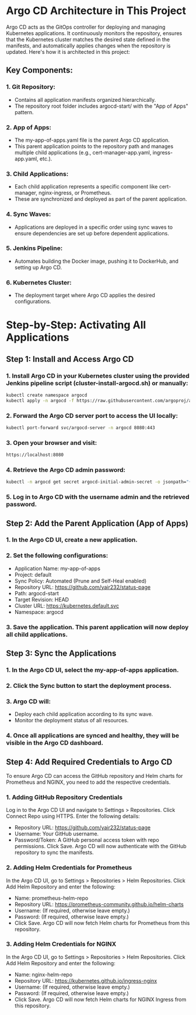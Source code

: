 # Argo CD Architecture in This Project
Argo CD acts as the GitOps controller for deploying and managing Kubernetes applications. It continuously monitors the repository, ensures that the Kubernetes cluster matches the desired state defined in the manifests, and automatically applies changes when the repository is updated. Here's how it is architected in this project:

## Key Components:
### 1. Git Repository:
- Contains all application manifests organized hierarchically.
- The repository root folder includes argocd-start/ with the "App of Apps" pattern.
### 2. App of Apps:
- The my-app-of-apps.yaml file is the parent Argo CD application.
- This parent application points to the repository path and manages multiple child applications (e.g., cert-manager-app.yaml, ingress-app.yaml, etc.).
### 3. Child Applications:
- Each child application represents a specific component like cert-manager, nginx-ingress, or Prometheus.
- These are synchronized and deployed as part of the parent application.
### 4. Sync Waves:
- Applications are deployed in a specific order using sync waves to ensure dependencies are set up before dependent applications.
### 5. Jenkins Pipeline:
- Automates building the Docker image, pushing it to DockerHub, and setting up Argo CD.
### 6. Kubernetes Cluster:
- The deployment target where Argo CD applies the desired configurations.

# Step-by-Step: Activating All Applications
## Step 1: Install and Access Argo CD
### 1. Install Argo CD in your Kubernetes cluster using the provided Jenkins pipeline script (cluster-install-argocd.sh) or manually:

```bash
kubectl create namespace argocd
kubectl apply -n argocd -f https://raw.githubusercontent.com/argoproj/argo-cd/stable/manifests/install.yaml
```
### 2. Forward the Argo CD server port to access the UI locally:
```bash
kubectl port-forward svc/argocd-server -n argocd 8080:443
```
### 3. Open your browser and visit:
```bash
https://localhost:8080
```
### 4. Retrieve the Argo CD admin password:
```bash
kubectl -n argocd get secret argocd-initial-admin-secret -o jsonpath="{.data.password}" | base64 -d
```
### 5. Log in to Argo CD with the username admin and the retrieved password.

## Step 2: Add the Parent Application (App of Apps)
### 1. In the Argo CD UI, create a new application.
### 2. Set the following configurations:
- Application Name: my-app-of-apps
- Project: default
- Sync Policy: Automated (Prune and Self-Heal enabled)
- Repository URL: https://github.com/yair232/status-page
- Path: argocd-start
- Target Revision: HEAD
- Cluster URL: https://kubernetes.default.svc
- Namespace: argocd
### 3. Save the application. This parent application will now deploy all child applications.

## Step 3: Sync the Applications
### 1. In the Argo CD UI, select the my-app-of-apps application.
### 2. Click the Sync button to start the deployment process.
### 3. Argo CD will:
- Deploy each child application according to its sync wave.
- Monitor the deployment status of all resources.
### 4. Once all applications are synced and healthy, they will be visible in the Argo CD dashboard.

## Step 4: Add Required Credentials to Argo CD
To ensure Argo CD can access the GitHub repository and Helm charts for Prometheus and NGINX, you need to add the respective credentials.

### 1. Adding GitHub Repository Credentials
Log in to the Argo CD UI and navigate to Settings > Repositories.
Click Connect Repo using HTTPS.
Enter the following details:
- Repository URL: https://github.com/yair232/status-page
- Username: Your GitHub username.
- Password/Token: A GitHub personal access token with repo permissions.
Click Save.
Argo CD will now authenticate with the GitHub repository to sync the manifests.
### 2. Adding Helm Credentials for Prometheus
In the Argo CD UI, go to Settings > Repositories > Helm Repositories.
Click Add Helm Repository and enter the following:
- Name: prometheus-helm-repo
- Repository URL: https://prometheus-community.github.io/helm-charts
- Username: (If required, otherwise leave empty.)
- Password: (If required, otherwise leave empty.)
- Click Save.
Argo CD will now fetch Helm charts for Prometheus from this repository.
### 3. Adding Helm Credentials for NGINX
In the Argo CD UI, go to Settings > Repositories > Helm Repositories.
Click Add Helm Repository and enter the following:
- Name: nginx-helm-repo
- Repository URL: https://kubernetes.github.io/ingress-nginx
- Username: (If required, otherwise leave empty.)
- Password: (If required, otherwise leave empty.)
- Click Save.
Argo CD will now fetch Helm charts for NGINX Ingress from this repository.

